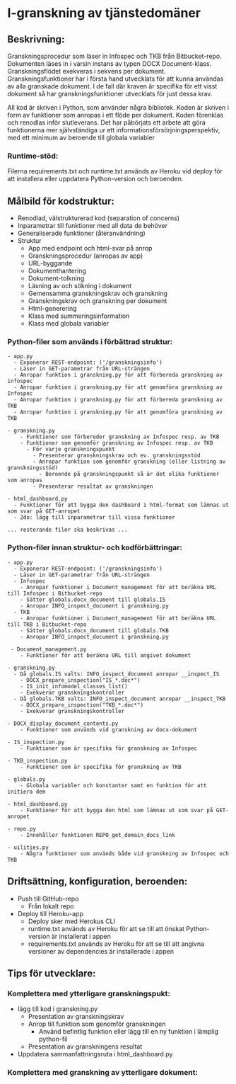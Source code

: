 # I-granskning av tjänstedomäner

## Beskrivning:
Granskningsprocedur som läser in Infospec och TKB från Bitbucket-repo.
Dokumenten läses in i varsin instans av typen DOCX Document-klass. 
Granskningsflödet exekveras i sekvens per dokument. 
Granskningsfunktioner har i första hand utvecklats för att kunna användas av alla granskade dokument. 
I de fall där kraven är specifika för ett visst dokument så har granskningsfunktioner utvecklats för just dessa krav.

All kod är skriven i Python, som använder några bibliotek.
Koden är skriven i form av funktioner som anropas i ett flöde per dokument. 
Koden förenklas och renodlas inför slutleverans. 
Det har påbörjats ett arbete att göra funktionerna mer självständiga
ur ett informationsförsörjningsperspektiv, med ett minimum av beroende till globala variabler

### Runtime-stöd:
Filerna requirements.txt och runtime.txt används av Heroku vid deploy 
för att installera eller uppdatera Python-version och beroenden.


## Målbild för kodstruktur:
- Renodlad, välstrukturerad kod (separation of concerns)
- Inparametrar till funktioner med all data de behöver
- Generaliserade funktioner (återanvändning)
- Struktur
  - App med endpoint och html-svar på anrop
  - Granskningsprocedur (anropas av app)
  - URL-byggande
  - Dokumenthantering
  - Dokument-tolkning
  - Läsning av och sökning i dokument
  - Gemensamma granskningskrav och granskning
  - Granskningskrav och granskning per dokument
  - Html-generering
  - Klass med summeringsinformation
  - Klass med globala variabler
### Python-filer som används i förbättrad struktur:
```
- app.py
  - Exponerar REST-endpoint: ('/granskningsinfo')
  - Läser in GET-parametrar från URL-strängen
  - Anropar funktion i granskning.py för att förbereda granskning av infospec
  - Anropar funktion i granskning.py för att genomföra granskning av Infospec
  - Anropar funktion i granskning.py för att förbereda granskning av TKB
  - Anropar funktion i granskning.py för att genomföra granskning av TKB

- granskning.py
    - Funktioner som förbereder granskning av Infospec resp. av TKB
    - Funktioner som genomför granskning av Infospec resp. av TKB
      - För varje granskningspunkt
        - Presenterar granskningskrav och ev. granskningsstöd
        - Anropar funktion som genomför granskning (eller listning av granskningsstöd)
          - Beroende på granskningspunkt så är det olika funktioner som anropas 
        - Presenterar resultat av granskningen

- html_dashboard.py
  - Funktioner för att bygga den dashboard i html-format som lämnas ut som svar på GET-anropet
  - 2do: lägg till inparametrar till vissa funktioner 

... resterande filer ska beskrivas ...

```

### Python-filer innan struktur- och kodförbättringar:
```
- app.py
  - Exponerar REST-endpoint: ('/granskningsinfo')
  - Läser in GET-parametrar från URL-strängen
  - Infospec
    - Anropar funktioner i Document_management för att beräkna URL till Infospec i Bitbucket-repo
    - Sätter globals.docx_document till globals.IS
    - Anropar INFO_inspect_document i granskning.py
  - TKB
    - Anropar funktioner i Document_management för att beräkna URL till TKB i Bitbucket-repo
    - Sätter globals.docx_document till globals.TKB
    - Anropar INFO_inspect_document i granskning.py
 
 - Document_management.py
    - Funktioner för att beräkna URL till angivet dokument
 
- granskning.py
  - Då globals.IS valts: INFO_inspect_document anropar __inspect_IS
    - DOCX_prepare_inspection("IS_*.doc*")
    - IS_init_infomodel_classes_list()
    - Exekverar granskningskontroller
  - Då globals.TKB valts: INFO_inspect_document anropar __inspect_TKB
    - DOCX_prepare_inspection("TKB_*.doc*")
    - Exekverar granskningskontroller
    
- DOCX_display_document_contents.py
    - Funktioner som används vid granskning av docx-dokument
    
- IS_inspection.py
    - Funktioner som är specifika för granskning av Infospec
    
- TKB_inspection.py
    - Funktioner som är specifika för granskning av TKB

- globals.py
    - Globala variabler och konstanter samt en funktion för att initiera dem

- html_dashboard.py
    - Funktioner för att bygga den html som lämnas ut som svar på GET-anropet
    
- repo.py
    - Innehåller funktionen REPO_get_domain_docs_link
    
- uilities.py
    - Några funktioner som används både vid granskning av Infospec och TKB
```

## Driftsättning, konfiguration, beroenden:
- Push till GitHub-repo
  - Från lokalt repo
- Deploy till Heroku-app
  - Deploy sker med Herokus CLI 
  - runtime.txt används av Heroku för att se till att önskat Python-version är installerat i appen
  - requirements.txt används av Heroku för att se till att angivna versioner av dependencies är installerade i appen

## Tips för utvecklare:
### Komplettera med ytterligare granskningspukt:
- lägg till kod i granskning.py
  - Presentation av granskningskrav
  - Anrop till funktion som genomför granskningen
    - Använd befintlig funktion eller lägg till en ny funktion i lämplig python-fil
  - Presentation av granskningens resultat
- Uppdatera sammanfattningsruta i html_dashboard.py

### Komplettera med granskning av ytterligare dokument: